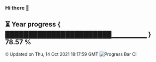 ### Hi there 👋
⏳ Year progress { ███████████████████████▁▁▁▁▁▁▁ } 78.57 %
---
⏰ Updated on Thu, 14 Oct 2021 18:17:59 GMT
![Progress Bar CI](https://github.com/liununu/liununu/workflows/Progress%20Bar%20CI/badge.svg)
